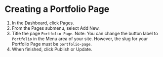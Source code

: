 # Creating a Portfolio Page

1. In the Dashboard, click Pages.
2. From the Pages submenu, select Add New.
3. Title the page `Portfolio Page`. Note: You can change the button label to `Portfolio` in the Menu area of your site. However, the slug for your Portfolio Page must be `portfolio-page`.
4. When finished, click Publish or Update. 




